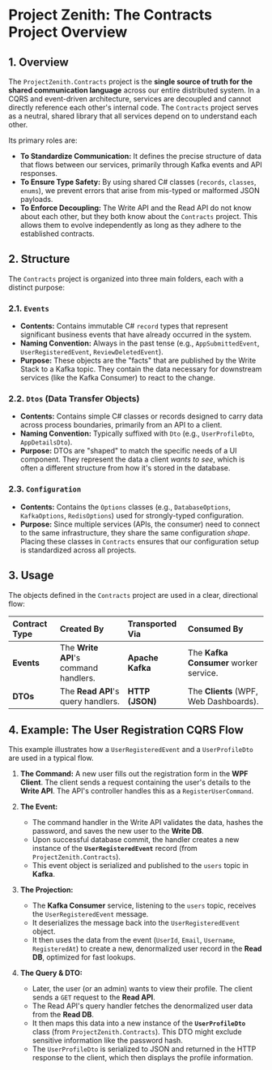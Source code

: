# Project Zenith: The Contracts Project Overview

## 1. Overview

The `ProjectZenith.Contracts` project is the **single source of truth for the shared communication language** across our entire distributed system. In a CQRS and event-driven architecture, services are decoupled and cannot directly reference each other's internal code. The `Contracts` project serves as a neutral, shared library that all services depend on to understand each other.

Its primary roles are:

- **To Standardize Communication:** It defines the precise structure of data that flows between our services, primarily through Kafka events and API responses.
- **To Ensure Type Safety:** By using shared C# classes (`records`, `classes`, `enums`), we prevent errors that arise from mis-typed or malformed JSON payloads.
- **To Enforce Decoupling:** The Write API and the Read API do not know about each other, but they both know about the `Contracts` project. This allows them to evolve independently as long as they adhere to the established contracts.

## 2. Structure

The `Contracts` project is organized into three main folders, each with a distinct purpose:

### 2.1. `Events`

- **Contents:** Contains immutable C# `record` types that represent significant business events that have already occurred in the system.
- **Naming Convention:** Always in the past tense (e.g., `AppSubmittedEvent`, `UserRegisteredEvent`, `ReviewDeletedEvent`).
- **Purpose:** These objects are the "facts" that are published by the Write Stack to a Kafka topic. They contain the data necessary for downstream services (like the Kafka Consumer) to react to the change.

### 2.2. `Dtos` (Data Transfer Objects)

- **Contents:** Contains simple C# classes or records designed to carry data across process boundaries, primarily from an API to a client.
- **Naming Convention:** Typically suffixed with `Dto` (e.g., `UserProfileDto`, `AppDetailsDto`).
- **Purpose:** DTOs are "shaped" to match the specific needs of a UI component. They represent the data a client _wants to see_, which is often a different structure from how it's stored in the database.

### 2.3. `Configuration`

- **Contents:** Contains the `Options` classes (e.g., `DatabaseOptions`, `KafkaOptions`, `RedisOptions`) used for strongly-typed configuration.
- **Purpose:** Since multiple services (APIs, the consumer) need to connect to the same infrastructure, they share the same configuration _shape_. Placing these classes in `Contracts` ensures that our configuration setup is standardized across all projects.

## 3. Usage

The objects defined in the `Contracts` project are used in a clear, directional flow:

| Contract Type | Created By                            | Transported Via  | Consumed By                            |
| :------------ | :------------------------------------ | :--------------- | :------------------------------------- |
| **Events**    | The **Write API**'s command handlers. | **Apache Kafka** | The **Kafka Consumer** worker service. |
| **DTOs**      | The **Read API**'s query handlers.    | **HTTP (JSON)**  | The **Clients** (WPF, Web Dashboards). |

## 4. Example: The User Registration CQRS Flow

This example illustrates how a `UserRegisteredEvent` and a `UserProfileDto` are used in a typical flow.

1.  **The Command:** A new user fills out the registration form in the **WPF Client**. The client sends a request containing the user's details to the **Write API**. The API's controller handles this as a `RegisterUserCommand`.

2.  **The Event:**

    - The command handler in the Write API validates the data, hashes the password, and saves the new user to the **Write DB**.
    - Upon successful database commit, the handler creates a new instance of the **`UserRegisteredEvent`** record (from `ProjectZenith.Contracts`).
    - This event object is serialized and published to the `users` topic in **Kafka**.

3.  **The Projection:**

    - The **Kafka Consumer** service, listening to the `users` topic, receives the `UserRegisteredEvent` message.
    - It deserializes the message back into the `UserRegisteredEvent` object.
    - It then uses the data from the event (`UserId`, `Email`, `Username`, `RegisteredAt`) to create a new, denormalized user record in the **Read DB**, optimized for fast lookups.

4.  **The Query & DTO:**
    - Later, the user (or an admin) wants to view their profile. The client sends a `GET` request to the **Read API**.
    - The Read API's query handler fetches the denormalized user data from the **Read DB**.
    - It then maps this data into a new instance of the **`UserProfileDto`** class (from `ProjectZenith.Contracts`). This DTO might exclude sensitive information like the password hash.
    - The `UserProfileDto` is serialized to JSON and returned in the HTTP response to the client, which then displays the profile information.

```

```
